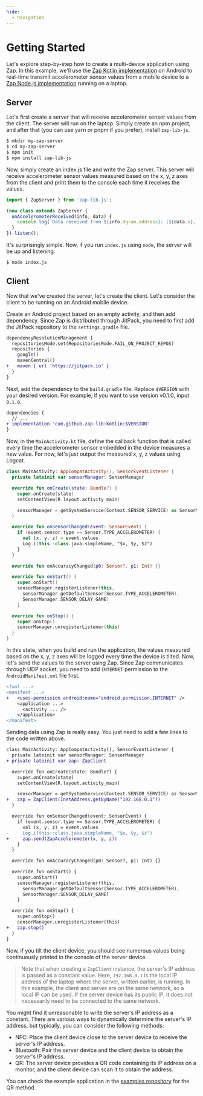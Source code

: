 ```yaml
---
hide:
  - navigation
---
```


# Getting Started

Let's explore step-by-step how to create a multi-device application using Zap. In this example, we'll use the [Zap Kotlin implementation](https://github.com/zap-lib/kotlin) on Android to real-time transmit accelerometer sensor values from a mobile device to a [Zap Node.js implementation](https://github.com/zap-lib/node) running on a laptop.

## Server

Let's first create a server that will receive accelerometer sensor values from the client. The server will run on the laptop. Simply create an npm project, and after that (you can use yarn or pnpm if you prefer), install `zap-lib-js`.

```sh
$ mkdir my-zap-server
$ cd my-zap-server
$ npm init
$ npm install zap-lib-js
```

Now, simply create an index.js file and write the Zap server. This server will receive accelerometer sensor values measured based on the x, y, z axes from the client and print them to the console each time it receives the values.

```js
import { ZapServer } from 'zap-lib-js';

(new class extends ZapServer {
  onAccelerometerReceived(info, data) {
    console.log(`Data received from ${info.dgram.address}: (${data.x}, ${data.y}, ${data.z})`);
  }
}).listen();
```

It's surprisingly simple. Now, if you run `index.js` using `node`, the server will be up and listening.

```sh
$ node index.js
```

## Client

Now that we've created the server, let's create the client. Let's consider the client to be running on an Android mobile device.

Create an Android project based on an empty activity, and then add dependency. Since Zap is distributed through JitPack, you need to first add the JitPack repository to the `settings.gradle` file.

```diff
dependencyResolutionManagement {
  repositoriesMode.set(RepositoriesMode.FAIL_ON_PROJECT_REPOS)
  repositories {
    google()
    mavenCentral()
+   maven { url 'https://jitpack.io' }
  }
}
```

Next, add the dependency to the `build.gradle` file. Replace `$VERSION` with your desired version. For example, if you want to use version v0.1.0, input `0.1.0`.

```diff
dependencies {
  // ...
+ implementation 'com.github.zap-lib:kotlin:$VERSION'
}
```

Now, in the `MainActivity.kt` file, define the callback function that is called every time the accelerometer sensor embedded in the device measures a new value. For now, let's just output the measured x, y, z values using Logcat.

```kotlin
class MainActivity: AppCompatActivity(), SensorEventListener {
  private lateinit var sensorManager: SensorManager

  override fun onCreate(state: Bundle?) {
    super.onCreate(state)
    setContentView(R.layout.activity_main)

    sensorManager = getSystemService(Context.SENSOR_SERVICE) as SensorManager
  }

  override fun onSensorChanged(event: SensorEvent) {
    if (event.sensor.type == Sensor.TYPE_ACCELEROMETER) {
      val (x, y, z) = event.values
      Log.i(this::class.java.simpleName, "$x, $y, $z")
    }
  }

  override fun onAccuracyChanged(p0: Sensor?, p1: Int) {}

  override fun onStart() {
    super.onStart()
    sensorManager.registerListener(this,
      sensorManager.getDefaultSensor(Sensor.TYPE_ACCELEROMETER),
      SensorManager.SENSOR_DELAY_GAME)
    }

  override fun onStop() {
    super.onStop()
    sensorManager.unregisterListener(this)
  }
}
```

In this state, when you build and run the application, the values measured based on the x, y, z axes will be logged every time the device is tilted. Now, let's send the values to the server using Zap. Since Zap communicates through UDP socket, you need to add `INTERNET` permission to the `AndroidManifest.xml` file first.

```diff
<?xml ...>
<manifest ...>
+   <uses-permission android:name="android.permission.INTERNET" />
    <application ...>
      <activity ... />
    </application>
</manifest>
```

Sending data using Zap is really easy. You just need to add a few lines to the code written above.

```diff
class MainActivity: AppCompatActivity(), SensorEventListener {
  private lateinit var sensorManager: SensorManager
+ private lateinit var zap: ZapClient

  override fun onCreate(state: Bundle?) {
    super.onCreate(state)
    setContentView(R.layout.activity_main)

    sensorManager = getSystemService(Context.SENSOR_SERVICE) as SensorManager
+   zap = ZapClient(InetAddress.getByName("192.168.0.1"))
  }

  override fun onSensorChanged(event: SensorEvent) {
    if (event.sensor.type == Sensor.TYPE_ACCELEROMETER) {
      val (x, y, z) = event.values
-     Log.i(this::class.java.simpleName, "$x, $y, $z")
+     zap.send(ZapAccelerometer(x, y, z))
    }
  }

  override fun onAccuracyChanged(p0: Sensor?, p1: Int) {}

  override fun onStart() {
    super.onStart()
    sensorManager.registerListener(this,
      sensorManager.getDefaultSensor(Sensor.TYPE_ACCELEROMETER),
      SensorManager.SENSOR_DELAY_GAME)
    }

  override fun onStop() {
    super.onStop()
    sensorManager.unregisterListener(this)
+   zap.stop()
  }
}
```

Now, if you tilt the client device, you should see numerous values being continuously printed in the console of the server device.

> Note that when creating a `ZapClient` instance, the server's IP address is passed as a constant value. Here, `192.168.0.1` is the local IP address of the laptop where the server, written earlier, is running. In this example, the client and server are on the same network, so a local IP can be used. If the server device has its public IP, it does not necessarily need to be connected to the same network.

You might find it unreasonable to write the server's IP address as a constant. There are various ways to dynamically determine the server's IP address, but typically, you can consider the following methods:

- NFC: Place the client device close to the server device to receive the server's IP address.
- Bluetooth: Pair the server device and the client device to obtain the server's IP address.
- QR: The server device provides a QR code containing its IP address on a monitor, and the client device can scan it to obtain the address.

 You can check the example application in the [examples repository](https://github.com/zap-lib/examples) for the QR method.
